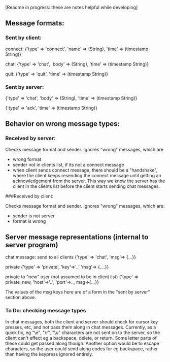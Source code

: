 [Readme in progress: these are notes helpful while developing]

## Message formats:

### Sent by client:

connect:
{'type' => 'connect', 'name' => (String), 'time' => (timestamp String)}

chat:
{'type' => 'chat', 'body' => (String), 'time' => (timestamp String)}

quit:
{'type' => 'quit', 'time' => (timestamp String)}


### Sent by server:

{'type' => 'chat', 'body' => (String), 'time' => (timestamp String)}

{'type' => 'ack', 'time' => (timestamp String)}


## Behavior on wrong message types:

### Received by server:

Checks message format and sender. Ignores "wrong" messages, which are
- wrong format
- sender not in clients list, if its not a connect message
- when client sends connect message, there should be a "handshake", where the client keeps
resending the connect message until getting an acknowledgement from the server. This way
we know the server has the client in the clients list before the client starts sending chat messages.

###Received by client:

Checks message format and sender. Ignores "wrong" messages, which are:
- sender is not server
- format is wrong

## Server message representations (internal to server program)
chat message: send to all clients
{'type' => 'chat', 'msg'=> {...}}

private
{'type' => 'private', 'key'=>'..' 'msg'=> {....}}

private to "new" user (not assumed to be in client list)
{'type' => private_new, 'host'=>'..', 'port'=>.., msg=>{...}}

The values of the msg keys here are of a form in the "sent by server" section above.

### To Do: checking message types
In chat messages, both the client and server should check for cursor key presses, etc, and not pass them along in chat messages. Currently, as a quick fix, eg "\e", "\r", "\u" characters are not sent on to the server, so the client can't effect eg a backspace, delete, or return. Some letter parts of these could get passed along though. Another option would be to escape characters, so the user could send along codes for eg backspace, rather than having the keypress ignored entirely.


